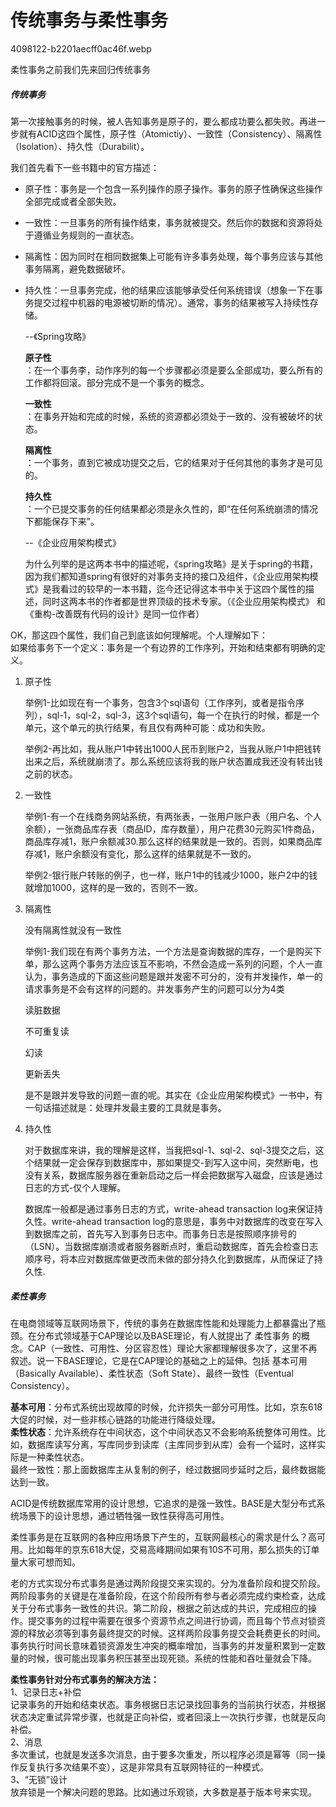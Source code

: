 # 传统事务与柔性事务

4098122-b2201aecff0ac46f.webp

柔性事务之前我们先来回归传统事务

##### 传统事务

第一次接触事务的时候，被人告知事务是原子的，要么都成功要么都失败。再进一步就有ACID这四个属性，原子性（Atomictiy）、一致性（Consistency）、隔离性（Isolation）、持久性（Durabilit）。

我们首先看下一些书籍中的官方描述：

* 原子性：事务是一个包含一系列操作的原子操作。事务的原子性确保这些操作全部完成或者全部失败。
* 一致性：一旦事务的所有操作结束，事务就被提交。然后你的数据和资源将处于遵循业务规则的一直状态。
* 隔离性：因为同时在相同数据集上可能有许多事务处理，每个事务应该与其他事务隔离，避免数据破坏。
* 持久性：一旦事务完成，他的结果应该能够承受任何系统错误（想象一下在事务提交过程中机器的电源被切断的情况）。通常，事务的结果被写入持续性存储。

  --《Spring攻略》

  **原子性**  
  ：在一个事务李，动作序列的每一个步骤都必须是要么全部成功，要么所有的工作都将回滚。部分完成不是一个事务的概念。

  **一致性**  
  ：在事务开始和完成的时候，系统的资源都必须处于一致的、没有被破坏的状态。

  **隔离性**  
  ：一个事务，直到它被成功提交之后，它的结果对于任何其他的事务才是可见的。

  **持久性**  
  ：一个已提交事务的任何结果都必须是永久性的，即“在任何系统崩溃的情况下都能保存下来”。

  --《企业应用架构模式》

  为什么列举的是这两本书中的描述呢，《spring攻略》是关于spring的书籍，因为我们都知道spring有很好的对事务支持的接口及组件，《企业应用架构模式》是我看过的较早的一本书籍，迄今还记得这本书中关于这四个属性的描述，同时这两本书的作者都是世界顶级的技术专家。（《企业应用架构模式》 和《重构-改善既有代码的设计》是同一位作者）

OK，那这四个属性，我们自己到底该如何理解呢。个人理解如下：  
 如果给事务下一个定义：事务是一个有边界的工作序列，开始和结束都有明确的定义。

1. 原子性

   举例1-比如现在有一个事务，包含3个sql语句（工作序列，或者是指令序列），sql-1，sql-2，sql-3，这3个sql语句，每一个在执行的时候，都是一个单元，这个单元的执行结果，有且仅有两种可能：成功和失败。

   举例2-再比如，我从账户1中转出1000人民币到账户2，当我从账户1中把钱转出来之后，系统就崩溃了。那么系统应该将我的账户状态置成我还没有转出钱之前的状态。

2. 一致性

   举例1-有一个在线商务网站系统，有两张表，一张用户账户表（用户名、个人余额），一张商品库存表（商品ID，库存数量），用户花费30元购买1件商品，商品库存减1，账户余额减30.那么这样的结果就是一致的。否则，如果商品库存减1，账户余额没有变化，那么这样的结果就是不一致的。

   举例2-银行账户转账的例子，也一样，账户1中的钱减少1000，账户2中的钱就增加1000，这样的是一致的，否则不一致。

3. 隔离性

   没有隔离性就没有一致性

   举例1-我们现在有两个事务方法，一个方法是查询数据的库存，一个是购买下单，那么这两个事务方法应该互不影响，不然会造成一系列的问题，个人一直认为，事务造成的下面这些问题是跟并发密不可分的，没有并发操作，单一的请求事务是不会有这样的问题的。并发事务产生的问题可以分为4类

   读脏数据

   不可重复读

   幻读

   更新丢失

   是不是跟并发导致的问题一直的呢。其实在《企业应用架构模式》一书中，有一句话描述就是：处理并发最主要的工具就是事务。

4. 持久性

   对于数据库来讲，我的理解是这样，当我把sql-1、sql-2、sql-3提交之后，这个结果就一定会保存到数据库中，那如果提交-到写入这中间，突然断电，也没有关系，数据库服务器在重新启动之后一样会把数据写入磁盘，应该是通过日志的方式-仅个人理解。

   数据库一般都是通过事务日志的方式，write-ahead transaction log来保证持久性。write-ahead transaction log的意思是，事务中对数据库的改变在写入到数据库之前，首先写入到事务日志中。而事务日志是按照顺序排号的（LSN）。当数据库崩溃或者服务器断点时，重启动数据库，首先会检查日志顺序号，将本应对数据库做更改而未做的部分持久化到数据库，从而保证了持久性.

##### 柔性事务

在电商领域等互联网场景下，传统的事务在数据库性能和处理能力上都暴露出了瓶颈。在分布式领域基于CAP理论以及BASE理论，有人就提出了 柔性事务 的概念。CAP（一致性、可用性、分区容忍性）理论大家都理解很多次了，这里不再叙述。说一下BASE理论，它是在CAP理论的基础之上的延伸。包括 基本可用（Basically Available）、柔性状态（Soft State）、最终一致性（Eventual Consistency）。

**基本可用**：分布式系统出现故障的时候，允许损失一部分可用性。比如，京东618大促的时候，对一些非核心链路的功能进行降级处理。  
**柔性状态**：允许系统存在中间状态，这个中间状态又不会影响系统整体可用性。比如，数据库读写分离，写库同步到读库（主库同步到从库）会有一个延时，这样实际是一种柔性状态。  
 最终一致性：那上面数据库主从复制的例子，经过数据同步延时之后，最终数据能达到一致。

ACID是传统数据库常用的设计思想，它追求的是强一致性。BASE是大型分布式系统场景下的设计思想，通过牺牲强一致性获得高可用性。

柔性事务是在互联网的各种应用场景下产生的，互联网最核心的需求是什么？高可用。比如每年的京东618大促，交易高峰期间如果有10S不可用，那么损失的订单量大家可想而知。

老的方式实现分布式事务是通过两阶段提交来实现的。分为准备阶段和提交阶段。两阶段事务的关键是在准备阶段，在这个阶段所有参与者必须完成约束检查，达成关于分布式事务一致性的共识。第二阶段，根据之前达成的共识，完成相应的操作。提交事务的过程中需要在很多个资源节点之间进行协调，而且每个节点对锁资源的释放必须等到事务最终提交的时候。这样两阶段事务提交会耗费更长的时间。事务执行时间长意味着锁资源发生冲突的概率增加，当事务的并发量积累到一定数量的时候，很可能出现事务积压甚至出现死锁。系统的性能和吞吐量就会下降。

**柔性事务针对分布式事务的解决方法：**  
 1、记录日志+补偿  
 记录事务的开始和结束状态。事务根据日志记录找回事务的当前执行状态，并根据状态决定重试异常步骤，也就是正向补偿，或者回滚上一次执行步骤，也就是反向补偿。  
 2、消息  
 多次重试，也就是发送多次消息，由于要多次重发，所以程序必须是幂等（同一操作反复执行多次结果不变），这是非常具有互联网特征的一种模式。  
 3、“无锁”设计  
 放弃锁是一个解决问题的思路。比如通过乐观锁，大多数是基于版本号来实现。



